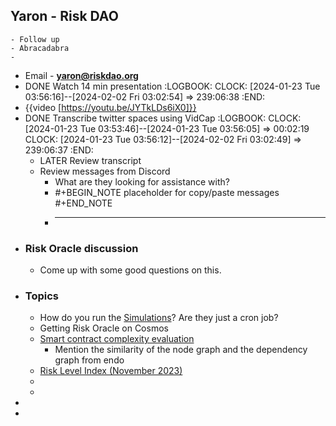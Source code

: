 ## Yaron - Risk DAO
	- Follow up
	- Abracadabra
	-
- Email - **yaron@riskdao.org**
- DONE Watch 14 min presentation
  :LOGBOOK:
  CLOCK: [2024-01-23 Tue 03:56:16]--[2024-02-02 Fri 03:02:54] =>  239:06:38
  :END:
- {{video [https://youtu.be/JYTkLDs6iX0]}}
- DONE Transcribe twitter spaces using VidCap
  :LOGBOOK:
  CLOCK: [2024-01-23 Tue 03:53:46]--[2024-01-23 Tue 03:56:05] =>  00:02:19
  CLOCK: [2024-01-23 Tue 03:56:12]--[2024-02-02 Fri 03:02:49] =>  239:06:37
  :END:
	- LATER Review transcript
	- Review messages from Discord
		- What are they looking for assistance with?
		- #+BEGIN_NOTE
		  placeholder for copy/paste messages
		  #+END_NOTE
		- ____________________________
- ### Risk Oracle discussion
	- Come up with some good questions on this.
- ### Topics
	- How do you run the [Simulations](https://github.com/Risk-DAO/simulation-results/blob/main/bad-debt/latest/subjobavalanche_MIM_USDC%2BAVAX%20JLP.json)? Are they just a cron  job?
	- Getting Risk Oracle on Cosmos
	- [Smart contract complexity evaluation](https://medium.com/risk-dao/a-complexity-measure-for-smart-contracts-13fa5aed5572)
		- Mention the similarity of the node graph and the dependency graph from endo
	- [Risk Level Index (November 2023)](https://medium.com/risk-dao/announcing-the-risk-level-index-ca5dcef95303)
	-
	-
-
-